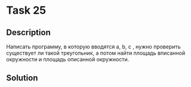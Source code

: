 # Task 25

## Description

Написать программу, в которую вводятся a, b, c , нужно проверить существует ли такой треугольник, а потом найти площадь вписанной окружности и площадь описанной окружности.

## Solution

```C++

```